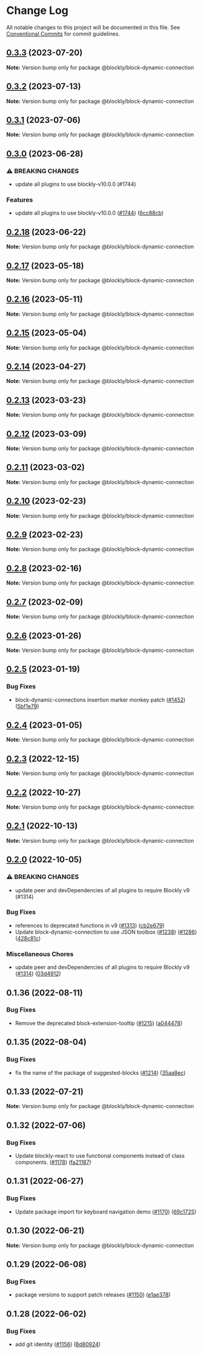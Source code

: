 # Change Log

All notable changes to this project will be documented in this file.
See [Conventional Commits](https://conventionalcommits.org) for commit guidelines.

## [0.3.3](https://github.com/google/blockly-samples/compare/@blockly/block-dynamic-connection@0.3.2...@blockly/block-dynamic-connection@0.3.3) (2023-07-20)

**Note:** Version bump only for package @blockly/block-dynamic-connection





## [0.3.2](https://github.com/google/blockly-samples/compare/@blockly/block-dynamic-connection@0.3.1...@blockly/block-dynamic-connection@0.3.2) (2023-07-13)

**Note:** Version bump only for package @blockly/block-dynamic-connection





## [0.3.1](https://github.com/google/blockly-samples/compare/@blockly/block-dynamic-connection@0.3.0...@blockly/block-dynamic-connection@0.3.1) (2023-07-06)

**Note:** Version bump only for package @blockly/block-dynamic-connection





## [0.3.0](https://github.com/google/blockly-samples/compare/@blockly/block-dynamic-connection@0.2.18...@blockly/block-dynamic-connection@0.3.0) (2023-06-28)


### ⚠ BREAKING CHANGES

* update all plugins to use blockly-v10.0.0 (#1744)

### Features

* update all plugins to use blockly-v10.0.0 ([#1744](https://github.com/google/blockly-samples/issues/1744)) ([6cc88cb](https://github.com/google/blockly-samples/commit/6cc88cbef39d4ad664a668d3d46eb29ba7292f9c))



## [0.2.18](https://github.com/google/blockly-samples/compare/@blockly/block-dynamic-connection@0.2.17...@blockly/block-dynamic-connection@0.2.18) (2023-06-22)

**Note:** Version bump only for package @blockly/block-dynamic-connection





## [0.2.17](https://github.com/google/blockly-samples/compare/@blockly/block-dynamic-connection@0.2.16...@blockly/block-dynamic-connection@0.2.17) (2023-05-18)

**Note:** Version bump only for package @blockly/block-dynamic-connection





## [0.2.16](https://github.com/google/blockly-samples/compare/@blockly/block-dynamic-connection@0.2.15...@blockly/block-dynamic-connection@0.2.16) (2023-05-11)

**Note:** Version bump only for package @blockly/block-dynamic-connection





## [0.2.15](https://github.com/google/blockly-samples/compare/@blockly/block-dynamic-connection@0.2.14...@blockly/block-dynamic-connection@0.2.15) (2023-05-04)

**Note:** Version bump only for package @blockly/block-dynamic-connection





## [0.2.14](https://github.com/google/blockly-samples/compare/@blockly/block-dynamic-connection@0.2.13...@blockly/block-dynamic-connection@0.2.14) (2023-04-27)

**Note:** Version bump only for package @blockly/block-dynamic-connection





## [0.2.13](https://github.com/google/blockly-samples/compare/@blockly/block-dynamic-connection@0.2.12...@blockly/block-dynamic-connection@0.2.13) (2023-03-23)

**Note:** Version bump only for package @blockly/block-dynamic-connection





## [0.2.12](https://github.com/google/blockly-samples/compare/@blockly/block-dynamic-connection@0.2.11...@blockly/block-dynamic-connection@0.2.12) (2023-03-09)

**Note:** Version bump only for package @blockly/block-dynamic-connection





## [0.2.11](https://github.com/google/blockly-samples/compare/@blockly/block-dynamic-connection@0.2.10...@blockly/block-dynamic-connection@0.2.11) (2023-03-02)

**Note:** Version bump only for package @blockly/block-dynamic-connection





## [0.2.10](https://github.com/google/blockly-samples/compare/@blockly/block-dynamic-connection@0.2.9...@blockly/block-dynamic-connection@0.2.10) (2023-02-23)

**Note:** Version bump only for package @blockly/block-dynamic-connection





## [0.2.9](https://github.com/google/blockly-samples/compare/@blockly/block-dynamic-connection@0.2.8...@blockly/block-dynamic-connection@0.2.9) (2023-02-23)

**Note:** Version bump only for package @blockly/block-dynamic-connection





## [0.2.8](https://github.com/google/blockly-samples/compare/@blockly/block-dynamic-connection@0.2.7...@blockly/block-dynamic-connection@0.2.8) (2023-02-16)

**Note:** Version bump only for package @blockly/block-dynamic-connection





## [0.2.7](https://github.com/google/blockly-samples/compare/@blockly/block-dynamic-connection@0.2.6...@blockly/block-dynamic-connection@0.2.7) (2023-02-09)

**Note:** Version bump only for package @blockly/block-dynamic-connection





## [0.2.6](https://github.com/google/blockly-samples/compare/@blockly/block-dynamic-connection@0.2.5...@blockly/block-dynamic-connection@0.2.6) (2023-01-26)

**Note:** Version bump only for package @blockly/block-dynamic-connection





## [0.2.5](https://github.com/google/blockly-samples/compare/@blockly/block-dynamic-connection@0.2.4...@blockly/block-dynamic-connection@0.2.5) (2023-01-19)


### Bug Fixes

* block-dynamic-connections insertion marker monkey patch ([#1452](https://github.com/google/blockly-samples/issues/1452)) ([5bf1e79](https://github.com/google/blockly-samples/commit/5bf1e79493de4bc3a7fce4bef6a69b5f4055de7b))



## [0.2.4](https://github.com/google/blockly-samples/compare/@blockly/block-dynamic-connection@0.2.3...@blockly/block-dynamic-connection@0.2.4) (2023-01-05)

**Note:** Version bump only for package @blockly/block-dynamic-connection





## [0.2.3](https://github.com/google/blockly-samples/compare/@blockly/block-dynamic-connection@0.2.2...@blockly/block-dynamic-connection@0.2.3) (2022-12-15)

**Note:** Version bump only for package @blockly/block-dynamic-connection





## [0.2.2](https://github.com/google/blockly-samples/compare/@blockly/block-dynamic-connection@0.2.1...@blockly/block-dynamic-connection@0.2.2) (2022-10-27)

**Note:** Version bump only for package @blockly/block-dynamic-connection





## [0.2.1](https://github.com/google/blockly-samples/compare/@blockly/block-dynamic-connection@0.2.0...@blockly/block-dynamic-connection@0.2.1) (2022-10-13)

**Note:** Version bump only for package @blockly/block-dynamic-connection





## [0.2.0](https://github.com/google/blockly-samples/compare/@blockly/block-dynamic-connection@0.1.36...@blockly/block-dynamic-connection@0.2.0) (2022-10-05)


### ⚠ BREAKING CHANGES

* update peer and devDependencies of all plugins to require Blockly v9 (#1314)

### Bug Fixes

* references to deprecated functions in v9 ([#1313](https://github.com/google/blockly-samples/issues/1313)) ([cb2e679](https://github.com/google/blockly-samples/commit/cb2e67987e0b62a77c26adc660cc6ade1ba67954))
* Update block-dynamic-connection to use JSON toolbox ([#1238](https://github.com/google/blockly-samples/issues/1238)) ([#1286](https://github.com/google/blockly-samples/issues/1286)) ([428c81c](https://github.com/google/blockly-samples/commit/428c81cef4bb58ce99128cbb78f1930ad238b6e5))


### Miscellaneous Chores

* update peer and devDependencies of all plugins to require Blockly v9 ([#1314](https://github.com/google/blockly-samples/issues/1314)) ([03d4912](https://github.com/google/blockly-samples/commit/03d4912c42c8de0f30493037ccc28dddaea0f266))



## 0.1.36 (2022-08-11)


### Bug Fixes

* Remove the deprecated block-extension-tooltip ([#1215](https://github.com/google/blockly-samples/issues/1215)) ([a044478](https://github.com/google/blockly-samples/commit/a044478c86a73e3065bc866e427f175cbec6fc13))





## 0.1.35 (2022-08-04)


### Bug Fixes

* fix the name of the package of suggested-blocks ([#1214](https://github.com/google/blockly-samples/issues/1214)) ([35aa8ec](https://github.com/google/blockly-samples/commit/35aa8ec73a60a4eb5b1e80cb2fc71dcd83d05e27))





## 0.1.33 (2022-07-21)

**Note:** Version bump only for package @blockly/block-dynamic-connection





## 0.1.32 (2022-07-06)


### Bug Fixes

* Update blockly-react to use functional components instead of class components. ([#1178](https://github.com/google/blockly-samples/issues/1178)) ([fa21187](https://github.com/google/blockly-samples/commit/fa21187cdbe4ec3a5c69f185540dd68a98eb69d7))





## 0.1.31 (2022-06-27)


### Bug Fixes

* Update package import for keyboard navigation demo ([#1170](https://github.com/google/blockly-samples/issues/1170)) ([69c1725](https://github.com/google/blockly-samples/commit/69c1725b775279fcc397dc178935208d5f42b08c))





## 0.1.30 (2022-06-21)

**Note:** Version bump only for package @blockly/block-dynamic-connection





## 0.1.29 (2022-06-08)


### Bug Fixes

* package versions to support patch releases ([#1150](https://github.com/google/blockly-samples/issues/1150)) ([e1ae378](https://github.com/google/blockly-samples/commit/e1ae378d779531621c3d948566257d069002963f))





## 0.1.28 (2022-06-02)


### Bug Fixes

* add git identity ([#1156](https://github.com/google/blockly-samples/issues/1156)) ([8d80924](https://github.com/google/blockly-samples/commit/8d809243b277375beb2ce75d4e157b5e17f78193))
